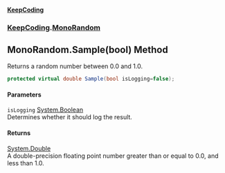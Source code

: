 #### [KeepCoding](index.md 'index')
### [KeepCoding](KeepCoding.md 'KeepCoding').[MonoRandom](MonoRandom.md 'KeepCoding.MonoRandom')
## MonoRandom.Sample(bool) Method
Returns a random number between 0.0 and 1.0.  
```csharp
protected virtual double Sample(bool isLogging=false);
```
#### Parameters
<a name='KeepCoding.MonoRandom.Sample(bool).isLogging'></a>
`isLogging` [System.Boolean](https://docs.microsoft.com/en-us/dotnet/api/System.Boolean 'System.Boolean')  
Determines whether it should log the result.
  
#### Returns
[System.Double](https://docs.microsoft.com/en-us/dotnet/api/System.Double 'System.Double')  
A double-precision floating point number greater than or equal to 0.0, and less than 1.0.
